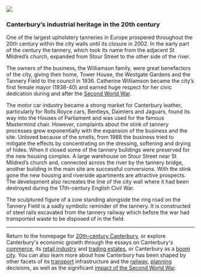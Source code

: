 <a href="https://dev.visual-essays.app"><img src="https://dev-visual-essays.netlify.app/images/ve-button.png"/></a>
<param author="Richard Maltby" banner="https://stor.artstor.org/stor/c35dcc83-8c83-4e82-8a7e-0d012287b919" layout="vtl" title="20th-Century Canterbury: Industrial" ve-config/>

<param aliases="Canterbury" eid="Q29303" ve-entity/>
<param aliases="St Mildred" eid="Q17529474" ve-entity/>
<param aliases="tannery" eid="Q3515239" ve-entity/>
<param aliases="mayor" eid="Q20089350" ve-entity/>
<param aliases="Houses of Parliament" eid="Q62408" ve-entity/>
<param aliases="Catherine Williamson" eid="Q28921788" ve-entity/>
<param aliases="Tower House" eid="Q26534635" ve-entity/>

### Canterbury’s industrial heritage in the 20th century

One of the largest upholstery tanneries in Europe prospered throughout the 20th century within the city walls until its closure in 2002. In the early part of the century the tannery, which took its name from the adjacent St Mildred’s church, expanded from Stour Street to the other side of the river.
<param ve-image-v2 manifest="https://iiif.juncture-digital.org/wc:St_Mildred%27s_Church_-_panoramio_-_Jean_Marc_Gfp.jpg/manifest.json">
<param center="Q17529474" ve-map zoom="15"/>

The owners of the business, the Williamson family, were great benefactors of the city, giving their home, Tower House, the Westgate Gardens and the Tannery Field to the council in 1936. Catherine Williamson became the city’s first female mayor (1938-40) and earned huge respect for her civic dedication during and after the [Second World War](/canterbury/20c-canterbury-ww2).
<param ve-image-v2 manifest="https://iiif.juncture-digital.org/wc:Westgate_Gardens_5.JPG/manifest.json">
<param center="Q26534635" ve-map zoom="15"/>

The motor car industry became a strong market for Canterbury leather, particularly for Rolls Royce cars, Bentleys, Daimlers and Jaguars, found its way into the Houses of Parliament and was used for the famous Mastermind chair. However, complaints about the stink of tannery processes grew exponentially with the expansion of the business and the site. Unloved because of the smells, from 1988 the business tried to mitigate the effects by concentrating on the dressing, softening and drying of hides. When it closed some of the tannery buildings were preserved for the new housing complex. A large warehouse on Stour Street near St Mildred’s church and, connected across the river by the tannery bridge, another building in the main site are successful conversions. With the stink gone the new housing and riverside apartments are attractive prospects. The development also recreates the line of the city wall where it had been destroyed during the 17th-century English Civil War.
<param center="Q17529474" ve-map zoom="16"/>

The sculptured figure of a cow standing alongside the ring road on the Tannery Field is a sadly symbolic reminder of the tannery. It is constructed of steel rails excavated from the tannery railway which before the war had transported waste to be disposed of in the field.
<param attribution="Martin Crowther, by kind permission" label="Tannery Field bull" url="https://stor.artstor.org/stor/c2a24edf-49f6-48fd-9c29-11731fb15d16" ve-image/>
<param attribution="Martin Crowther, by kind permission" label="Tannery Field bull" url="https://stor.artstor.org/stor/40ca319d-06b9-453b-8435-5cb7cf2a7946" ve-image/>

***

Return to the homepage for [20th-century Canterbury](/canterbury/20c-canterbury-home), or explore Canterbury's economic growth through the essays on Canterbury's [commerce](/canterbury/20c-canterbury-commerce), its [retail industry](/canterbury/20c-canterbury-retail-store) and [trading estates](/canterbury/20c-canterbury-trading-estates), or Canterbury as a [boom city](/canterbury/20c-canterbury-boom-city). You can also learn more about how Canterbury has been shaped by other facets of its [transport](/canterbury/20c-canterbury-transport) infrastructure and the [railway](canterbury/20c-canterbury-railway), [planning](/canterbury/20c-canterbury-planning) decisions, as well as the significant [impact of the Second World War](/canterbury/20c-canterbury-ww2).
<param ve-image-v2 manifest="https://iiif.juncture-digital.org/wc:Canterbury_Cathedral_-_Portal_Nave_Cross-spire.jpeg/manifest.json"> 
